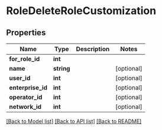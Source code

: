 # RoleDeleteRoleCustomization

## Properties
Name | Type | Description | Notes
------------ | ------------- | ------------- | -------------
**for_role_id** | **int** |  | 
**name** | **string** |  | [optional] 
**user_id** | **int** |  | [optional] 
**enterprise_id** | **int** |  | [optional] 
**operator_id** | **int** |  | [optional] 
**network_id** | **int** |  | [optional] 

[[Back to Model list]](../README.md#documentation-for-models) [[Back to API list]](../README.md#documentation-for-api-endpoints) [[Back to README]](../README.md)



